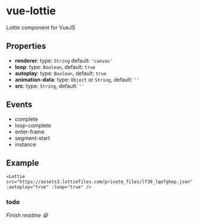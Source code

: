 # vue-lottie

Lottie component for VueJS

## Properties
- **renderer**: type: `String`  default: `'canvas'`
- **loop**: type: `Boolean`, default: `true`
- **autoplay**: type: `Boolean`, default: `true`
- **animation-data**: type: `Object` or `String`, default: `''`
- **src**: type: `String`, default: `''`

## Events
- complete
- loop-complete
- enter-frame
- segment-start
- instance

## Example
```vue
<Lottie src="https://assets3.lottiefiles.com/private_files/lf30_lqefghep.json" :autoplay="true" :loop="true" />
```

### todo
*Finish readme :smile:*
